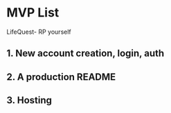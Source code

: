 # MVP List
LifeQuest- RP yourself

## 1. New account creation, login, auth
## 2. A production README
## 3. Hosting